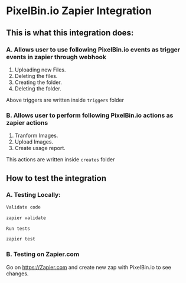 # PixelBin.io Zapier Integration

## This is what this integration does:

### A. Allows user to use following PixelBin.io events as trigger events in zapier through webhook

1. Uploading new Files.
2. Deleting the files.
3. Creating the folder.
4. Deleting the folder.

Above triggers are written inside `triggers` folder

### B. Allows user to perform following PixelBin.io actions as zapier actions

1. Tranform Images.
2. Upload Images.
3. Create usage report.

This actions are written inside `creates` folder

## How to test the integration

### A. Testing Locally:

```bash
Validate code

zapier validate
```

```bash
Run tests

zapier test
```

### B. Testing on Zapier.com

Go on https://Zapier.com and create new zap with PixelBin.io to see changes.
